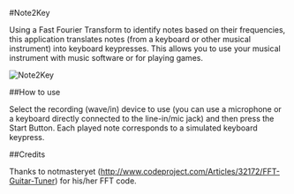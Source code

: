 #Note2Key

Using a Fast Fourier Transform to identify notes based on their frequencies, this application translates notes (from a keyboard or other musical instrument) into keyboard keypresses. This allows you to use your musical instrument with music software or for playing games. 

![Note2Key](http://raulbojalil.com/exp/Note2key.png)

##How to use

Select the recording (wave/in) device to use (you can use a microphone or a keyboard directly connected to the line-in/mic jack) and then press the Start Button. Each played note corresponds to a simulated keyboard keypress.

##Credits

Thanks to notmasteryet (http://www.codeproject.com/Articles/32172/FFT-Guitar-Tuner) for his/her FFT code.  